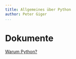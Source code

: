 ```yaml
---
title: Allgemeines über Python
author: Peter Giger
...
```


# Dokumente

[Warum Python?](slides-warum-python.html)

<!--
# Prüfungsvorbereitung
> Tom sagt einer Mitschülerin, dass sie "fett" ist. Sie ist sehr beleidigt. Tom versteht die Welt nicht mehr, da er mit "fett" eigentlich "cool" gemeint hat. Ist das ein Syntax- oder Semantikfehler?

> Max vergisst bei seinem HTML-Dokument die Klammer zu schliessen z. B. &lt;i&gt;text&lt;/i. Ist das ein Syntax- oder Semantikfehler?

> Ist Python eine kompilierte oder eine interpretierte Programmiersprache? Was ist der Unterschied bzw. gibt es Vor- und Nachteile?

> Sie gehen auf www.google.ch, geben einen Suchbegriff ein und bekommen ihr gewünschtes Suchresultat. Welcher Teil geschieht im Frontend, welcher im Backend?
-->